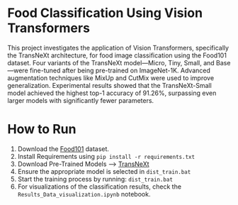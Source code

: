 # Food Classification Using Vision Transformers
This project investigates the application of Vision Transformers, specifically the TransNeXt architecture, for food image classification using the Food101 dataset. Four variants of the TransNeXt model—Micro, Tiny, Small, and Base—were fine-tuned after being pre-trained on ImageNet-1K. Advanced augmentation techniques like MixUp and CutMix were used to improve generalization. Experimental results showed that the TransNeXt-Small model achieved the highest top-1 accuracy of 91.26%, surpassing even larger models with significantly fewer parameters.
# How to Run
1. Download the [Food101](https://data.vision.ee.ethz.ch/cvl/datasets_extra/food-101/) dataset.
2. Install Requirements using `pip install -r requirements.txt`
3. Download Pre-Trained Models --> [TransNeXt](https://github.com/DaiShiResearch/TransNeXt/tree/main/classification)
4. Ensure the appropriate model is selected in `dist_train.bat`
5. Start the training process by running: `dist_train.bat`
6. For visualizations of the classification results, check the `Results_Data_visualization.ipynb` notebook.
